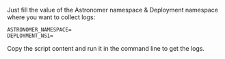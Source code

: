 Just fill the value of the Astronomer namespace & Deployment namespace where you want to collect logs:



~~~
ASTRONOMER_NAMESPACE=
DEPLOYMENT_NS1=
~~~



Copy the script content and run it in the command line to get the logs.